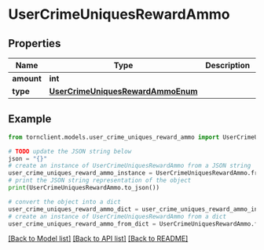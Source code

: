 # UserCrimeUniquesRewardAmmo


## Properties

Name | Type | Description | Notes
------------ | ------------- | ------------- | -------------
**amount** | **int** |  | 
**type** | [**UserCrimeUniquesRewardAmmoEnum**](UserCrimeUniquesRewardAmmoEnum.md) |  | 

## Example

```python
from tornclient.models.user_crime_uniques_reward_ammo import UserCrimeUniquesRewardAmmo

# TODO update the JSON string below
json = "{}"
# create an instance of UserCrimeUniquesRewardAmmo from a JSON string
user_crime_uniques_reward_ammo_instance = UserCrimeUniquesRewardAmmo.from_json(json)
# print the JSON string representation of the object
print(UserCrimeUniquesRewardAmmo.to_json())

# convert the object into a dict
user_crime_uniques_reward_ammo_dict = user_crime_uniques_reward_ammo_instance.to_dict()
# create an instance of UserCrimeUniquesRewardAmmo from a dict
user_crime_uniques_reward_ammo_from_dict = UserCrimeUniquesRewardAmmo.from_dict(user_crime_uniques_reward_ammo_dict)
```
[[Back to Model list]](../README.md#documentation-for-models) [[Back to API list]](../README.md#documentation-for-api-endpoints) [[Back to README]](../README.md)


